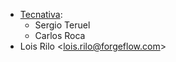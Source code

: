 - [Tecnativa](https://www.tecnativa.com):
  - Sergio Teruel
  - Carlos Roca
- Lois Rilo \<lois.rilo@forgeflow.com\>

